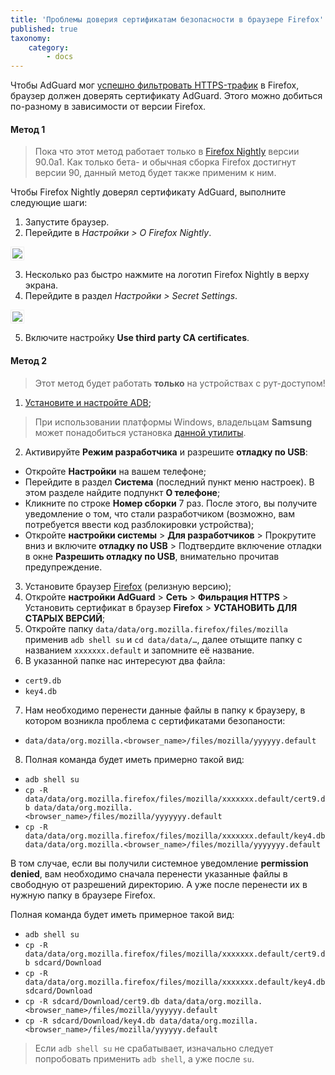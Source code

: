 ```yaml
---
title: 'Проблемы доверия сертификатам безопасности в браузере Firefox'
published: true
taxonomy:
    category:
        - docs
---
```


Чтобы AdGuard мог [успешно фильтровать HTTPS-трафик](https://kb.adguard.com/ru/general/https-filtering) в Firefox, браузер должен доверять сертификату AdGuard. Этого можно добиться по-разному в зависимости от версии Firefox.

#### Метод 1

> Пока что этот метод работает только в [Firefox Nightly](https://www.mozilla.org/firefox/channel/android/) версии 90.0a1. Как только бета- и обычная сборка Firefox достигнут версии 90, данный метод будет также применим к ним.

Чтобы Firefox Nightly доверял сертификату AdGuard, выполните следующие шаги:

1. Запустите браузер.
2. Перейдите в *Настройки > О Firefox Nightly*.

<img src="https://cdn.adguard.com/public/Adguard/kb/Firefox_cert/ff_nightly_about_ru.jpg" style="border: 1px solid #efefef; max-width: 350px; padding: 2px;">

3. Несколько раз быстро нажмите на логотип Firefox Nightly в верху экрана.
4. Перейдите в раздел *Настройки > Secret Settings*.

<img src="https://cdn.adguard.com/public/Adguard/kb/Firefox_cert/ff_nightly_secret.jpg" style="border: 1px solid #efefef; max-width: 350px; padding: 2px;">

5. Включите настройку **Use third party CA certificates**.

#### Метод 2

>Этот метод будет работать **только** на устройствах с рут-доступом!

1. [Установите и настройте ADB](https://www.xda-developers.com/install-adb-windows-macos-linux/);
> При использовании платформы Windows, владельцам **Samsung** может понадобиться установка [данной утилиты](https://developer.samsung.com/mobile/android-usb-driver.html).
2. Активируйте **Режим разработчика** и разрешите **отладку по USB**:
- Откройте **Настройки** на вашем телефоне;
- Перейдите в раздел **Система** (последний пункт меню настроек). В этом разделе найдите подпункт **О телефоне**;
- Кликните по строке **Номер сборки** 7 раз. После этого, вы получите уведомление о том, что стали разработчиком (возможно, вам потребуется ввести код разблокировки устройства);
- Откройте **настройки системы** > **Для разработчиков** > Прокрутите вниз и включите **отладку по USB** > Подтвердите включение отладки в окне **Разрешить отладку по USB**, внимательно прочитав предупреждение.
3. Установите браузер [Firefox](https://www.mozilla.org/en-US/firefox/releases/) (релизную версию);
4. Откройте **настройки AdGuard** > **Сеть** > **Фильрация HTTPS** > Установить сертификат в браузер **Firefox** > **УСТАНОВИТЬ ДЛЯ СТАРЫХ ВЕРСИЙ**;
5. Откройте папку `data/data/org.mozilla.firefox/files/mozilla` применив `adb shell su` и `cd data/data/…`, далее отыщите папку с названием `xxxxxxx.default` и запомните её название.
6. В указанной папке нас интересуют два файла:
- `cert9.db`
- `key4.db`
7. Нам необходимо перенести данные файлы в папку к браузеру, в котором возникла проблема с сертификатами безопаности: 
- `data/data/org.mozilla.<browser_name>/files/mozilla/yyyyyy.default`
8. Полная команда будет иметь примерно такой вид:
- `adb shell su`
- `cp -R data/data/org.mozilla.firefox/files/mozilla/xxxxxxx.default/cert9.db data/data/org.mozilla.<browser_name>/files/mozilla/yyyyyyy.default`
- `cp -R data/data/org.mozilla.firefox/files/mozilla/xxxxxxx.default/key4.db data/data/org.mozilla.<browser_name>/files/mozilla/yyyyyyy.default`

В том случае, если вы получили системное уведомление **permission denied**, вам необходимо сначала перенести указанные файлы в свободную от разрешений директорию. А уже после перенести их в нужную папку в браузере Firefox.

Полная команда будет иметь примерное такой вид:
- `adb shell su`
- `cp -R data/data/org.mozilla.firefox/files/mozilla/xxxxxxx.default/cert9.db sdcard/Download`
- `cp -R data/data/org.mozilla.firefox/files/mozilla/xxxxxxx.default/key4.db sdcard/Download`
- `cp -R sdcard/Download/cert9.db data/data/org.mozilla.<browser_name>/files/mozilla/yyyyyy.default` 
- `cp -R sdcard/Download/key4.db data/data/org.mozilla.<browser_name>/files/mozilla/yyyyyy.default`

> Если `adb shell su` не срабатывает, изначально следует попробовать применить `adb shell`, а уже после `su`.
